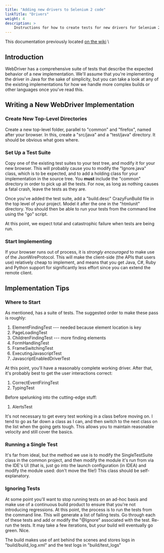 ```yaml
---
title: "Adding new drivers to Selenium 2 code"
linkTitle: "Drivers"
weight: 4
description: >
    Instructions for how to create tests for new drivers for Selenium 2.
---
```

This documentation previously located [on the wiki](https://github.com/SeleniumHQ/selenium/wiki/Writing-New-Drivers) \

## Introduction

WebDriver has a comprehensive suite of tests that describe the expected behavior of a new implementation. We'll assume that you're implementing the driver in Java for the sake of simplicity, but you can take a look at any of the existing implementations for how we handle more complex builds or other languages once you've read this.

## Writing a New WebDriver Implementation

### Create New Top-Level Directories

Create a new top-level folder, parallel to "common" and "firefox", named after your browser. In this, create a "src/java" and a "test/java" directory. It should be obvious what goes where.

### Set Up a Test Suite

Copy one of the existing test suites to your test tree, and modify it for your new browser. This will probably cause you to modify the "Ignore.java" class, which is to be expected, and to add a holding class for your implementation in the source tree. You **must** include the "common" directory in order to pick up all the tests. For now, as long as nothing causes a fatal crash, leave the tests as they are.

Once you've added the test suite, add a "build.desc" CrazyFunBuild file in the top level of your project. Model it after the one in the "htmlunit" directory. You should then be able to run your tests from the command line using the "go" script.

At this point, we expect total and catastrophic failure when tests are being run.

### Start Implementing

If your browser runs out of process, it is _strongly encouraged_ to make use of the JsonWireProtocol. This will make the client-side (the APIs that users use) relatively cheap to implement, and means that you get Java, C#, Ruby and Python support for significantly less effort since you can extend the remote client.

## Implementation Tips

### Where to Start

As mentioned, has a suite of tests. The suggested order to make these pass is roughly:

1. ElementFindingTest --- needed because element location is key
1. PageLoadingTest
1. ChildrenFindingTest --- more finding elements
1. FormHandlingTest
1. FrameSwitchingTest
1. ExecutingJavascriptTest
1. JavascriptEnabledDriverTest

At this point, you'll have a reasonably complete working driver. After that, it's probably best to get the user interactions correct:

1. CorrectEventFiringTest
1. TypingTest

Before spelunking into the cutting-edge stuff:

1. AlertsTest

It's not necessary to get every test working in a class before moving on. I tend to go as far down a class as I can, and then switch to the next class on the list when the going gets tough. This allows you to maintain reasonable velocity and still cover the basics.

### Running a Single Test

It's far from ideal, but the method we use is to modify the SingleTestSuite class in the common project, and then modify the module it's run from via the IDE's UI (that is, just go into the launch configuration (in IDEA) and modify the module used: don't move the file!) This class should be self-explanatory.

### Ignoring Tests

At some point you'll want to stop running tests on an ad-hoc basis and make use of a continuous build product to ensure that you're not introducing regressions. At this point, the process is to run the tests from the command line. This will generate a list of failing tests. Go through each of these tests and add or modify the "@Ignore" associated with the test. Re-run the tests. It may take a few iterations, but your build will eventually go green. Nice.

The build makes use of ant behind the scenes and stores logs in "build/build\_log.xml" and the test logs in "build/test\_logs"
